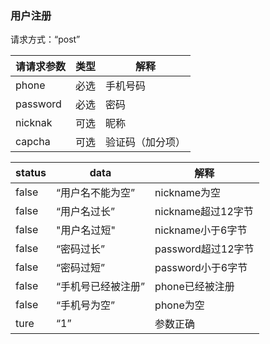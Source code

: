 ### 用户注册

请求方式：“post”

| 请请求参数 | 类型 | 解释             |
| ---------- | ---- | ---------------- |
| phone      | 必选 | 手机号码         |
| password   | 必选 | 密码             |
| nicknak    | 可选 | 昵称             |
| capcha     | 可选 | 验证码（加分项） |





| status | data               | 解释               |
| ------ | ------------------ | ------------------ |
| false  | “用户名不能为空”   | nickname为空       |
| false  | “用户名过长”       | nickname超过12字节 |
| false  | "用户名过短"       | nickname小于6字节  |
| false  | “密码过长”         | password超过12字节 |
| false  | “密码过短”         | password小于6字节  |
| false  | “手机号已经被注册” | phone已经被注册    |
| false  | “手机号为空”       | phone为空          |
| ture   | “1”                | 参数正确           |


